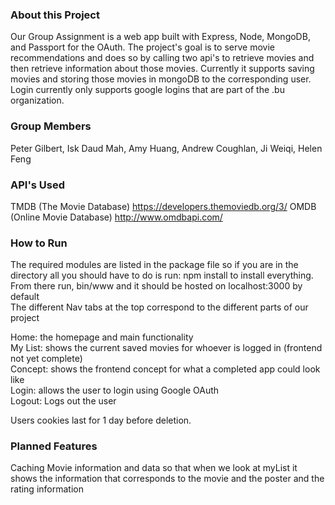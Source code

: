 ### About this Project
Our Group Assignment is a web app built with Express, Node, MongoDB, and Passport for the OAuth. The project's goal is to serve movie recommendations and does so by calling two api's to retrieve movies and then retrieve information about those movies. Currently it supports saving movies and storing those movies in mongoDB to the corresponding user. Login currently only supports google logins that are part of the .bu organization. 

### Group Members
Peter Gilbert, Isk Daud Mah, Amy Huang, Andrew Coughlan, Ji Weiqi, Helen Feng

### API's Used
TMDB (The Movie Database) https://developers.themoviedb.org/3/
OMDB (Online Movie Database) http://www.omdbapi.com/

### How to Run
The required modules are listed in the package file so if you are in the directory all you should have to do is run: npm install to install everything.\
From there run, bin/www and it should be hosted on localhost:3000 by default\
The different Nav tabs at the top correspond to the different parts of our project

Home: the homepage and main functionality\
My List: shows the current saved movies for whoever is logged in (frontend not yet complete)\
Concept: shows the frontend concept for what a completed app could look like\
Login: allows the user to login using Google OAuth\
Logout: Logs out the user

Users cookies last for 1 day before deletion.

### Planned Features
Caching Movie information and data so that when we look at myList it shows the information that corresponds to the movie and the poster and the rating information
